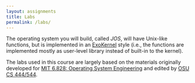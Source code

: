 ```yaml
---
layout: assignments
title: Labs
permalink: /labs/
---
```

The operating system you will build, called *JOS*, will have Unix-like
functions, but is implemented in an [ExoKernel](static_files/read/exokernel:sosp95.pdf) style (i.e., the
functions are implemented mostly as user-level library instead of
built-in to the kernel).

The labs used in this course are largely based on the materials originally
developed for [MIT 6.828: Operating System Engineering](https://pdos.csail.mit.edu/6.828/2014/index.html)
and edited by [OSU CS 444/544](https://os2.unexploitable.systems/index.html).

